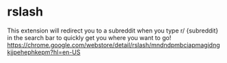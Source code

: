 # rslash
This extension will redirect you to a subreddit when you type r/ {subreddit} in the search bar to quickly get you where you want to go!  
https://chrome.google.com/webstore/detail/rslash/mndndpmbciapmagidngkjjpehephkepm?hl=en-US
